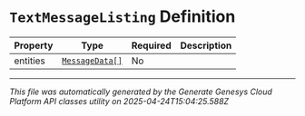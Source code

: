 # `TextMessageListing` Definition

| Property | Type | Required | Description |
|----------|------|----------|-------------|
| entities | [`MessageData[]`](messagedata-definition.md) | No |  |

---

*This file was automatically generated by the Generate Genesys Cloud Platform API classes utility on 2025-04-24T15:04:25.588Z*